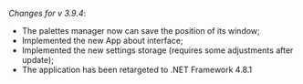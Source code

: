 _Changes for v 3.9.4_:
- The palettes manager now can save the position of its window;
- Implemented the new App about interface;
- Implemented the new settings storage (requires some adjustments after update);
- The application has been retargeted to .NET Framework 4.8.1
